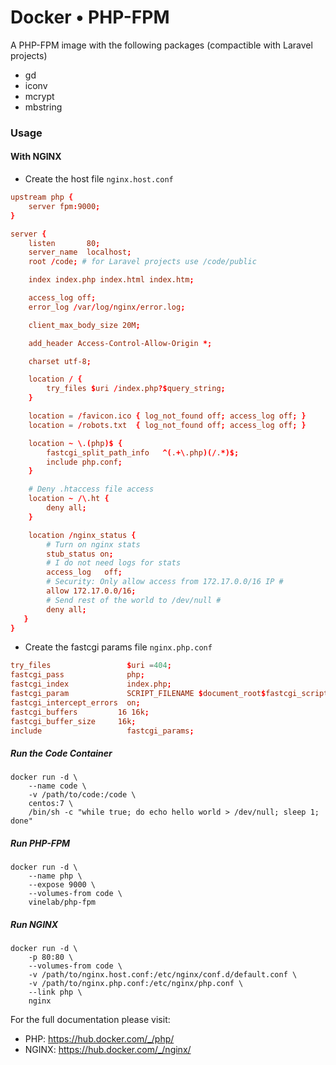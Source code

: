 # Docker • PHP-FPM

A PHP-FPM image with the following packages (compactible with Laravel projects)

- gd
- iconv
- mcrypt
- mbstring

### Usage

#### With NGINX

- Create the host file `nginx.host.conf`

```conf
upstream php {
    server fpm:9000;
}

server {
    listen       80;
    server_name  localhost;
    root /code; # for Laravel projects use /code/public

    index index.php index.html index.htm;

    access_log off;
    error_log /var/log/nginx/error.log;

    client_max_body_size 20M;

    add_header Access-Control-Allow-Origin *;

    charset utf-8;

    location / {
        try_files $uri /index.php?$query_string;
    }

    location = /favicon.ico { log_not_found off; access_log off; }
    location = /robots.txt  { log_not_found off; access_log off; }

    location ~ \.(php)$ {
        fastcgi_split_path_info   ^(.+\.php)(/.*)$;
        include php.conf;
    }

    # Deny .htaccess file access
    location ~ /\.ht {
        deny all;
    }

    location /nginx_status {
        # Turn on nginx stats
        stub_status on;
        # I do not need logs for stats
        access_log   off;
        # Security: Only allow access from 172.17.0.0/16 IP #
        allow 172.17.0.0/16;
        # Send rest of the world to /dev/null #
        deny all;
   }
}
```

- Create the fastcgi params file `nginx.php.conf`

```conf
try_files                 $uri =404;
fastcgi_pass              php;
fastcgi_index             index.php;
fastcgi_param             SCRIPT_FILENAME $document_root$fastcgi_script_name;
fastcgi_intercept_errors  on;
fastcgi_buffers         16 16k;
fastcgi_buffer_size     16k;
include                   fastcgi_params;
```

##### Run the Code Container
```
docker run -d \
    --name code \
    -v /path/to/code:/code \
    centos:7 \
    /bin/sh -c "while true; do echo hello world > /dev/null; sleep 1; done"
```

##### Run PHP-FPM
```
docker run -d \
    --name php \
    --expose 9000 \
    --volumes-from code \
    vinelab/php-fpm
```

##### Run NGINX
```
docker run -d \
    -p 80:80 \
    --volumes-from code \
    -v /path/to/nginx.host.conf:/etc/nginx/conf.d/default.conf \
    -v /path/to/nginx.php.conf:/etc/nginx/php.conf \
    --link php \
    nginx
```

For the full documentation please visit:
- PHP: https://hub.docker.com/_/php/
- NGINX: https://hub.docker.com/_/nginx/
